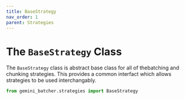 ```yaml
---
title: BaseStrategy
nav_order: 1
parent: Strategies
---
```


# The `BaseStrategy` Class

The `BaseStrategy` class is abstract base class for all of thebatching and chunking strategies. This provides a common interfact which allows strategies to be used interchangably.

```python
from gemini_batcher.strategies import BaseStrategy
```